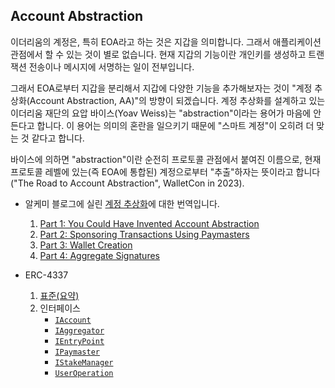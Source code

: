 ## Account Abstraction

이더리움의 계정은, 특히 EOA라고 하는 것은 지갑을 의미합니다. 그래서 애플리케이션 관점에서 할 수 있는 것이 별로 없습니다. 현재 지갑의 기능이란 개인키를 생성하고 
트랜잭션 전송이나 메시지에 서명하는 일이 전부입니다.

그래서 EOA로부터 지갑을 분리해서 지갑에 다양한 기능을 추가해보자는 것이 "계정 추상화(Account Abstraction, AA)"의 방향이 되겠습니다.
계정 추상화를 설계하고 있는 이더리움 재단의 요압 바이스(Yoav Weiss)는 "abstraction"이라는 용어가 마음에 안든다고 합니다. 이 용어는 
의미의 혼란을 일으키기 때문에 "스마트 계정"이 오히려 더 맞는 것 같다고 합니다.

바이스에 의하면 "abstraction"이란 순전히 프로토콜 관점에서 붙여진 이름으로, 현재 프로토콜 레벨에 있는(즉 EOA에 통합된) 계정으로부터
"추출"하자는 뜻이라고 합니다("The Road to Account Abstraction", WalletCon in 2023). 


* 알케미 블로그에 실린 [계정 추상화](https://www.alchemy.com/blog/account-abstraction)에 대한 번역입니다. 

  1. [Part 1: You Could Have Invented Account Abstraction](./docs/1.md)
  2. [Part 2: Sponsoring Transactions Using Paymasters](./docs/2.md)
  3. [Part 3: Wallet Creation](./docs/3.md)
  4. [Part 4: Aggregate Signatures](./docs/4.md)

* ERC-4337 
  1. [표준(요약)](./docs/eip-4337.md)
  2. 인터페이스  
     - [`IAccount`](./contracts/interfaces/IAccount.sol)
     - [`IAggregator`](./contracts/interfaces/IAggregator.sol)
     - [`IEntryPoint`](./contracts/interfaces/IEntryPoint.sol)
     - [`IPaymaster`](./contracts/interfaces/IPaymaster.sol)
     - [`IStakeManager`](./contracts/interfaces/IStakeManager.sol)
     - [`UserOperation`](./contracts/interfaces/UserOperation.sol)